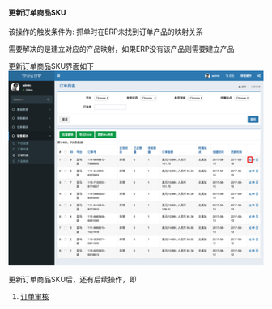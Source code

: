#### 更新订单商品SKU

该操作的触发条件为: 抓单时在ERP未找到订单产品的映射关系

需要解决的是建立对应的产品映射，如果ERP没有该产品则需要建立产品

更新订单商品SKU界面如下
![更新订单商品SKU](../img/order-map.png "主营产品管理")

更新订单商品SKU后，还有后续操作，即
1. [订单审核](check.md)